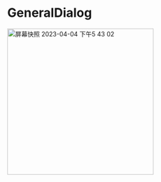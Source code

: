 # GeneralDialog
<img width="334" alt="屏幕快照 2023-04-04 下午5 43 02" src="https://user-images.githubusercontent.com/19903829/229754340-a4ebddd2-ead1-4515-8053-955abec0c847.png">
